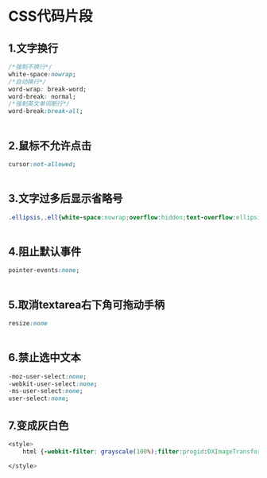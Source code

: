 
# CSS代码片段

##  **1.文字换行**

```css
/*强制不换行*/
white-space:nowrap;
/*自动换行*/
word-wrap: break-word;
word-break: normal;
/*强制英文单词断行*/
word-break:break-all;
```

![点击并拖拽以移动](data:image/gif;base64,R0lGODlhAQABAPABAP///wAAACH5BAEKAAAALAAAAAABAAEAAAICRAEAOw==)

## **2.鼠标不允许点击**

```css
cursor:not-allowed;
```

![点击并拖拽以移动](data:image/gif;base64,R0lGODlhAQABAPABAP///wAAACH5BAEKAAAALAAAAAABAAEAAAICRAEAOw==)

## **3.文字过多后显示省略号**

```css
.ellipsis,.ell{white-space:nowrap;overflow:hidden;text-overflow:ellipsis}
```

![点击并拖拽以移动](data:image/gif;base64,R0lGODlhAQABAPABAP///wAAACH5BAEKAAAALAAAAAABAAEAAAICRAEAOw==)

## **4.阻止默认事件**

```css
pointer-events:none;
```

![点击并拖拽以移动](data:image/gif;base64,R0lGODlhAQABAPABAP///wAAACH5BAEKAAAALAAAAAABAAEAAAICRAEAOw==)

## **5.取消textarea右下角可拖动手柄**

```css
resize:none
```

![点击并拖拽以移动](data:image/gif;base64,R0lGODlhAQABAPABAP///wAAACH5BAEKAAAALAAAAAABAAEAAAICRAEAOw==)

## **6.禁止选中文本**

```css
-moz-user-select:none;
-webkit-user-select:none;
-ms-user-select:none;
user-select:none;
```

## 7.变成灰白色

```css
<style>
    html {-webkit-filter: grayscale(100%);filter:progid:DXImageTransform.Microsoft.BasicImage(graysale=1);} 

</style>
```
